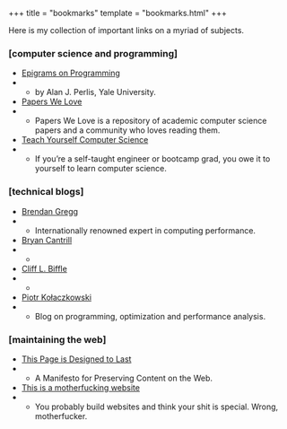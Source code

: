 +++
title = "bookmarks"
template = "bookmarks.html"
+++

Here is my collection of important links on a myriad of subjects.

### [computer science and programming]

- [Epigrams on Programming](http://pu.inf.uni-tuebingen.de/users/klaeren/epigrams.html)
- - by Alan J. Perlis, Yale University.
- [Papers We Love](https://paperswelove.org/)
- - Papers We Love is a repository of academic computer science papers and a community who loves reading them.
- [Teach Yourself Computer Science](https://teachyourselfcs.com/)
- - If you’re a self-taught engineer or bootcamp grad, you owe it to yourself to learn computer science.

### [technical blogs]

- [Brendan Gregg](https://www.brendangregg.com/)
- - Internationally renowned expert in computing performance.
- [Bryan Cantrill](http://dtrace.org/blogs/bmc/)
- -
- [Cliff L. Biffle](http://cliffle.com/)
- -
- [Piotr Kołaczkowski](https://pkolaczk.github.io)
- - Blog on programming, optimization and performance analysis.

### [maintaining the web]

- [This Page is Designed to Last](https://jeffhuang.com/designed_to_last/)
- - A Manifesto for Preserving Content on the Web.
- [This is a motherfucking website](https://motherfuckingwebsite.com/)
- - You probably build websites and think your shit is special. Wrong, motherfucker.
